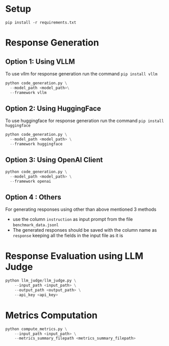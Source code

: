 # Setup
```
pip install -r requirements.txt
```
# Response Generation
## Option 1: Using VLLM
To use vllm for response generation run the command `pip install vllm`

```python
python code_generation.py \
  --model_path <model_path>\
  --framework vllm 
  ```

## Option 2: Using HuggingFace
To use huggingface for response generation run the command `pip install huggingface`
```python
python code_generation.py \
  --model_path <model_path> \
  --framework huggingface 
  ```

## Option 3: Using OpenAI Client

```python
python code_generation.py \
  --model_path <model_path> \
  --framework openai 
  ```
## Option 4 : Others
For generating responses using other than above mentioned 3 methods
- use the column `instruction` as input prompt from the file `benchmark_data.jsonl` 
- The generated responses should be saved with the column name as `response` keeping all the fields in the input file as it is 

# Response Evaluation using LLM Judge 

```python
python llm_judge/llm_judge.py \
    --input_path <input_path> \
    --output_path <output_path> \
    --api_key <api_key> 
```

# Metrics Computation

```python
python compute_metrics.py \
    --input_path <input_path> \
    --metrics_summary_filepath <metrics_summary_filepath> 
```

